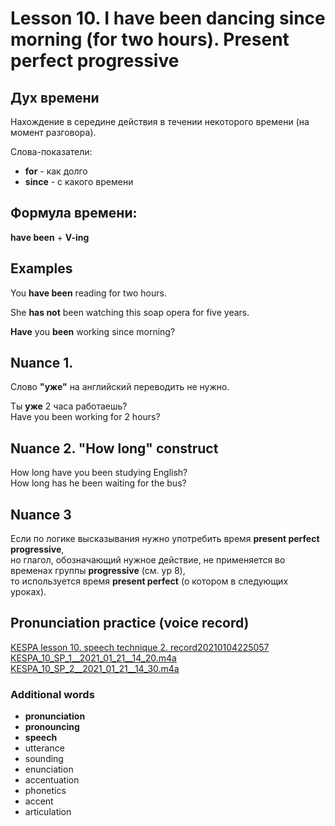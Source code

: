 # Lesson 10. I have been dancing since morning (for two hours). Present perfect progressive


## Дух времени

Нахождение в середине действия в течении некоторого времени (на момент разговора).  

Слова-показатели:
* **for** - как долго
* **since** - с какого времени

## Формула времени: 

**have been** + **V-ing**


## Examples

You **have been** reading for two hours.  

She **has not** been watching this soap opera for five years.  

**Have** you **been** working since morning?


## Nuance 1.

Слово **"уже"** на английский переводить не нужно.  

Ты **уже** 2 часа работаешь?  
Have you been working for 2 hours?  


## Nuance 2. "How long" construct

How long have you been studying English?  
How long has he been waiting for the bus?  


## Nuance 3

Если по логике высказывания нужно употребить время **present perfect progressive**,  
но глагол, обозначающий нужное действие, не применяется во временах группы **progressive** (см. ур 8),  
то используется время **present perfect** (о котором в следующих уроках).  

## Pronunciation practice (voice record)
[KESPA lesson 10. speech technique 2. record20210104225057](https://mega.nz/file/QgV21DLb#ZGpwESNNWLl-Bvgbz9biY2pysCwEha2Vq6txEpq70Ow)
[KESPA_10_SP_1__2021_01_21__14_20.m4a](https://mega.nz/file/J891gYRa#LHmEb6SSBocMB_iCQ4uUsFRfwyDNA-qJ-OcDfqK4dS8)
[KESPA_10_SP_2__2021_01_21__14_30.m4a](https://mega.nz/file/N80hkYwa#u4MgasRW4giQu4GdvZbYKppP1SIDbvTdH3T06Egsq9s)

### Additional words
* **pronunciation**
* **pronouncing**
* **speech**
* utterance
* sounding
* enunciation
* accentuation
* phonetics
* accent
* articulation
